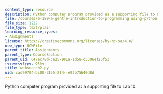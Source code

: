 ```yaml
---
content_type: resource
description: Python computer program provided as a supporting file to Lab 10.
file: /courses/6-189-a-gentle-introduction-to-programming-using-python-january-iap-2008/cad99704bc0031552f44e92b75640d8d_websearch2.py
file_size: 1222
file_type: text/plain
learning_resource_types:
- Assignments
license: https://creativecommons.org/licenses/by-nc-sa/4.0/
ocw_type: OCWFile
parent_title: Assignments
parent_type: CourseSection
parent_uid: 647ec78d-ce25-991a-1d58-c5306ef23f53
resourcetype: Other
title: websearch2.py
uid: cad99704-bc00-3155-2f44-e92b75640d8d
---
```

Python computer program provided as a supporting file to Lab 10.